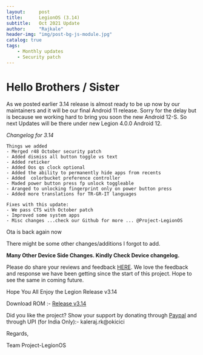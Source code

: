 ```yaml
---
layout:     post
title:      LegionOS (3.14)
subtitle:   Oct 2021 Update
author:     "Rajkale"
header-img: "img/post-bg-js-module.jpg"
catalog: true
tags:
    - Monthly updates
    - Security patch
---
```

# Hello Brothers / Sister

As we posted earlier 3.14 release is almost ready to be up now by our maintainers and it will be our final Android 11 release.
Sorry for the delay but is because we working hard to bring you soon the new Android 12-S. So next Updates will be there under new Legion 4.0.0 Android 12.



*Changelog for 3.14*
```
Things we added
- Merged r48 October security patch
- Added dismiss all button toggle vs text
- Added reticker
- Added Oos qs clock optional
- Added the ability to permanently hide apps from recents
- Added  colorbucket preference controller
- Maded power button press fp unlock toggleable
- Aranged to unlocking fingerprint only on power button press
- Added more translations for TR-GR-IT languages

Fixes with this update:
- We pass CTS with October patch
- Improved some system apps
- Misc changes ...check our Github for more ... @Project-LegionOS

```
Ota is back again now

There might be some other changes/additions I forgot to add.

<!--adsense-->
**Many Other Device Side Changes. Kindly Check Device changelog.**


Please do share your reviews and feedback [HERE](https://sourceforge.net/projects/legionrom/reviews). We love the feedback and response we have been getting since the start of this project. Hope to see the same in coming future.

Hope You All Enjoy the Legion Release v3.14

Download ROM :- [Release v3.14](https://project-legionos.org/) 

Did you like the project? Show your support by donating through [Paypal](https://paypal.me/rajkale99) and  through UPI (for India Only):- kaleraj.rk@okicici

Regards,

Team Project-LegionOS
